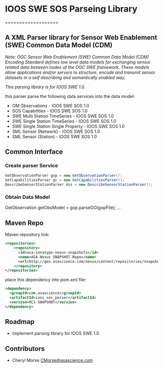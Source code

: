 # IOOS SWE SOS Parseing Library 
===================

A XML Parser library for Sensor Web Enablement (SWE) Common Data Model (CDM)
--------------------

<em>Note: OGC Sensor Web Enablement (SWE) Common Data Model (CDM) Encoding Standard defines low level data models for exchanging sensor related data between nodes of the OGC SWE framework. These models allow applications and/or servers to structure, encode and transmit sensor datasets in a self describing and semantically enabled way. 

This parsing library is for IOOS SWE 1.0.</em>

this parser parse the following data services into the data model:

* OM Observations - IOOS SWE SOS 1.0
* SOS Capabilities - IOOS SWE SOS 1.0
* SWE Multi Station TimeSeries - IOOS SWE SOS 1.0
* SWE Single Station TimeSeries - IOOS SWE SOS 1.0
* SWE Single Station Single Property - IOOS SWE SOS 1.0
* SML Sensor (Network) - IOOS SWE SOS 1.0
* SML Sensor (Station) - IOOS SWE SOS 1.0

## Common Interface

### Create parser Service

```java 
GetObservationParser gop = new GetObservationParser();
GetCapabilitiesParser gc = new GetCapabilitiesParser();
DescribeSensorStationParser dss = new DescribeSensorStationParser();
```
### Obtain Data Model

GetObservation getObsModel = gop.parseGO(gopFile);
...

## Maven Repo

Maven repository link:

```xml
<repositories>
    <repository>
      <id>asa-sonatype-nexus-snapshots</id>
      <name>ASA Nexus SNAPSHOT Repo</name>
      <url>http://geo.asascience.com/nexus/content/repositories/snapshots/</url>
    </repository>
</repositories>
```

place this dependency into pom.xml file:

```xml
<dependency>
  <groupId>com.asascience</groupId>
  <artifactId>ioos_sos_parser</artifactId>
  <version>RC1-SNAPSHOT</version>
</dependency>
```

## Roadmap
* implement parsing library for IOOS SWE 1.0


## Contributors
* Cheryl Morse <CMorse@asascience.com>
